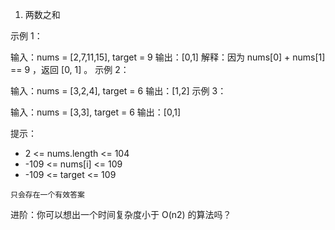 1. 两数之和

示例 1：

输入：nums = [2,7,11,15], target = 9
输出：[0,1]
解释：因为 nums[0] + nums[1] == 9 ，返回 [0, 1] 。
示例 2：

输入：nums = [3,2,4], target = 6
输出：[1,2]
示例 3：

输入：nums = [3,3], target = 6
输出：[0,1]
 

提示：

- 2 <= nums.length <= 104
- -109 <= nums[i] <= 109
- -109 <= target <= 109

`只会存在一个有效答案`
 

进阶：你可以想出一个时间复杂度小于 O(n2) 的算法吗？